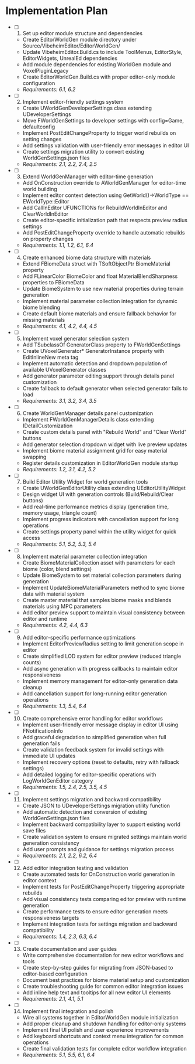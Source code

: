 # Implementation Plan

- [ ] 1. Set up editor module structure and dependencies
  - Create EditorWorldGen module directory under Source/VibeheimEditor/EditorWorldGen/
  - Update VibeheimEditor.Build.cs to include ToolMenus, EditorStyle, EditorWidgets, UnrealEd dependencies
  - Add module dependencies for existing WorldGen module and VoxelPluginLegacy
  - Create EditorWorldGen.Build.cs with proper editor-only module configuration
  - _Requirements: 6.1, 6.2_

- [ ] 2. Implement editor-friendly settings system
  - Create UWorldGenDeveloperSettings class extending UDeveloperSettings
  - Move FWorldGenSettings to developer settings with config=Game, defaultconfig
  - Implement PostEditChangeProperty to trigger world rebuilds on setting changes
  - Add settings validation with user-friendly error messages in editor UI
  - Create settings migration utility to convert existing WorldGenSettings.json files
  - _Requirements: 2.1, 2.2, 2.4, 2.5_

- [ ] 3. Extend WorldGenManager with editor-time generation
  - Add OnConstruction override to AWorldGenManager for editor-time world building
  - Implement editor context detection using GetWorld()->WorldType == EWorldType::Editor
  - Add CallInEditor UFUNCTIONs for RebuildWorldInEditor and ClearWorldInEditor
  - Create editor-specific initialization path that respects preview radius settings
  - Add PostEditChangeProperty override to handle automatic rebuilds on property changes
  - _Requirements: 1.1, 1.2, 6.1, 6.4_

- [ ] 4. Create enhanced biome data structure with materials
  - Extend FBiomeData struct with TSoftObjectPtr<UMaterialInterface> BiomeMaterial property
  - Add FLinearColor BiomeColor and float MaterialBlendSharpness properties to FBiomeData
  - Update BiomeSystem to use new material properties during terrain generation
  - Implement material parameter collection integration for dynamic biome blending
  - Create default biome materials and ensure fallback behavior for missing materials
  - _Requirements: 4.1, 4.2, 4.4, 4.5_

- [ ] 5. Implement voxel generator selection system
  - Add TSubclassOf<UVoxelGenerator> GeneratorClass property to FWorldGenSettings
  - Create UVoxelGenerator* GeneratorInstance property with EditInlineNew meta tag
  - Implement automatic detection and dropdown population of available UVoxelGenerator classes
  - Add generator parameter editing support through details panel customization
  - Create fallback to default generator when selected generator fails to load
  - _Requirements: 3.1, 3.2, 3.4, 3.5_

- [ ] 6. Create WorldGenManager details panel customization
  - Implement FWorldGenManagerDetails class extending IDetailCustomization
  - Create custom details panel with "Rebuild World" and "Clear World" buttons
  - Add generator selection dropdown widget with live preview updates
  - Implement biome material assignment grid for easy material swapping
  - Register details customization in EditorWorldGen module startup
  - _Requirements: 1.2, 3.1, 4.2, 5.2_

- [ ] 7. Build Editor Utility Widget for world generation tools
  - Create UWorldGenEditorUtility class extending UEditorUtilityWidget
  - Design widget UI with generation controls (Build/Rebuild/Clear buttons)
  - Add real-time performance metrics display (generation time, memory usage, triangle count)
  - Implement progress indicators with cancellation support for long operations
  - Create settings property panel within the utility widget for quick access
  - _Requirements: 5.1, 5.2, 5.3, 5.4_

- [ ] 8. Implement material parameter collection integration
  - Create BiomeMaterialCollection asset with parameters for each biome (color, blend settings)
  - Update BiomeSystem to set material collection parameters during generation
  - Implement UpdateBiomeMaterialParameters method to sync biome data with material system
  - Create master material that samples biome masks and blends materials using MPC parameters
  - Add editor preview support to maintain visual consistency between editor and runtime
  - _Requirements: 4.2, 4.4, 6.3_

- [ ] 9. Add editor-specific performance optimizations
  - Implement EditorPreviewRadius setting to limit generation scope in editor
  - Create simplified LOD system for editor preview (reduced triangle counts)
  - Add async generation with progress callbacks to maintain editor responsiveness
  - Implement memory management for editor-only generation data cleanup
  - Add cancellation support for long-running editor generation operations
  - _Requirements: 1.3, 5.4, 6.4_

- [ ] 10. Create comprehensive error handling for editor workflows
  - Implement user-friendly error message display in editor UI using FNotificationInfo
  - Add graceful degradation to simplified generation when full generation fails
  - Create validation feedback system for invalid settings with immediate UI updates
  - Implement recovery options (reset to defaults, retry with fallback settings)
  - Add detailed logging for editor-specific operations with LogWorldGenEditor category
  - _Requirements: 1.5, 2.4, 2.5, 3.5, 4.5_

- [ ] 11. Implement settings migration and backward compatibility
  - Create JSON to UDeveloperSettings migration utility function
  - Add automatic detection and conversion of existing WorldGenSettings.json files
  - Implement backward compatibility layer to support existing world save files
  - Create validation system to ensure migrated settings maintain world generation consistency
  - Add user prompts and guidance for settings migration process
  - _Requirements: 2.1, 2.2, 6.2, 6.4_

- [ ] 12. Add editor integration testing and validation
  - Create automated tests for OnConstruction world generation in editor context
  - Implement tests for PostEditChangeProperty triggering appropriate rebuilds
  - Add visual consistency tests comparing editor preview with runtime generation
  - Create performance tests to ensure editor generation meets responsiveness targets
  - Implement integration tests for settings migration and backward compatibility
  - _Requirements: 1.4, 2.3, 6.3, 6.4_

- [ ] 13. Create documentation and user guides
  - Write comprehensive documentation for new editor workflows and tools
  - Create step-by-step guides for migrating from JSON-based to editor-based configuration
  - Document best practices for biome material setup and customization
  - Create troubleshooting guide for common editor integration issues
  - Add inline help text and tooltips for all new editor UI elements
  - _Requirements: 2.1, 4.1, 5.1_

- [ ] 14. Implement final integration and polish
  - Wire all systems together in EditorWorldGen module initialization
  - Add proper cleanup and shutdown handling for editor-only systems
  - Implement final UI polish and user experience improvements
  - Add keyboard shortcuts and context menu integration for common operations
  - Create final validation tests for complete editor workflow integration
  - _Requirements: 5.1, 5.5, 6.1, 6.4_